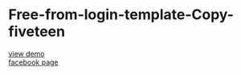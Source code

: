 # Free-from-login-template-Copy-fiveteen
<a href="http://webi4u.com/web/article/Free-from-login-template-Copy-fiveteen/page/10">
  view demo  
</a>
<br/>
<a href="https://www.facebook.com/Etude-informatique-1501361906620062/">
  facebook page
  </a>
